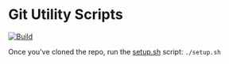 # Git Utility Scripts

[![Build](https://github.com/lancethomps/git-scripts/actions/workflows/build.yml/badge.svg)](https://github.com/lancethomps/git-scripts/actions/workflows/build.yml)

Once you've cloned the repo, run the [setup.sh](setup.sh) script: `./setup.sh`
